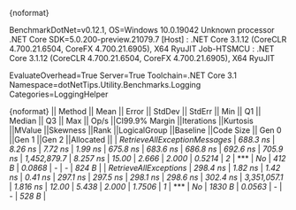 {noformat}

BenchmarkDotNet=v0.12.1, OS=Windows 10.0.19042
Unknown processor
.NET Core SDK=5.0.200-preview.21079.7
  [Host]     : .NET Core 3.1.12 (CoreCLR 4.700.21.6504, CoreFX 4.700.21.6905), X64 RyuJIT
  Job-HTSMCU : .NET Core 3.1.12 (CoreCLR 4.700.21.6504, CoreFX 4.700.21.6905), X64 RyuJIT

EvaluateOverhead=True  Server=True  Toolchain=.NET Core 3.1  
Namespace=dotNetTips.Utility.Benchmarks.Logging  Categories=LoggingHelper  

{noformat}
||                      Method ||    Mean ||  Error || StdDev || StdErr ||     Min ||      Q1 ||  Median ||      Q3 ||     Max ||       Op/s ||CI99.9% Margin ||Iterations ||Kurtosis ||MValue ||Skewness ||Rank ||LogicalGroup ||Baseline ||Code Size || Gen 0 ||Gen 1 ||Gen 2 ||Allocated ||
| *RetrieveAllExceptionMessages* | *688.3 ns* | *8.26 ns* | *7.72 ns* | *1.99 ns* | *675.8 ns* | *683.6 ns* | *686.8 ns* | *692.6 ns* | *705.9 ns* | *1,452,879.7* |       *8.257 ns* |      *15.00* |    *2.666* |  *2.000* |   *0.5214* |    *2* |            *** |       *No* |     *412 B* | *0.0868* |     *-* |     *-* |     *824 B* |
|        *RetrieveAllExceptions* | *298.4 ns* | *1.82 ns* | *1.42 ns* | *0.41 ns* | *297.1 ns* | *297.5 ns* | *298.1 ns* | *298.6 ns* | *302.4 ns* | *3,351,057.1* |       *1.816 ns* |      *12.00* |    *5.438* |  *2.000* |   *1.7506* |    *1* |            *** |       *No* |    *1830 B* | *0.0563* |     *-* |     *-* |     *528 B* |
